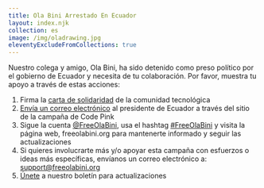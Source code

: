 ```yaml
---
title: Ola Bini Arrestado En Ecuador
layout: index.njk
collection: es
image: /img/oladrawing.jpg
eleventyExcludeFromCollections: true
---
```

Nuestro colega y amigo, Ola Bini, ha sido detenido como preso político por el gobierno de Ecuador y necesita de tu colaboración. Por favor, muestra tu apoyo a través de estas acciones:
1. Firma la [carta de solidaridad] de la comunidad tecnológica
2. [Envía un correo electrónico] al presidente de Ecuador a través del sitio de la campaña de Code Pink
3. Sigue la cuenta [@FreeOlaBini], usa el hashtag [#FreeOlaBini] y visita la página web, freeolabini.org para mantenerte informado y seguir las actualizaciones
4. Si quieres involucrarte más y/o apoyar esta campaña con esfuerzos o ideas más específicas, envíanos un correo electrónico a: [support@freeolabini.org]
5. [Únete] a nuestro boletín para actualizaciones


[carta de solidaridad]: /es/statement/
[Envía un correo electrónico]: https://www.codepink.org/free-ola-bini
[@FreeOlaBini]: http://twitter.com/FreeOlaBini
[#FreeOlaBini]: https://twitter.com/intent/tweet?text=Defensor+de+los+derechos+digitales+Ola+Bini+ha+sido+encarcelado+en+Ecuador.+Sigan+@FreeOlaBini&hashtags=FreeOlaBini
[support@freeolabini.org]: mailto:support@freeolabini.org
[Únete]: /es/subscribe/

